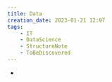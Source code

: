 ```yaml
---
title: Data
creation_date: 2023-01-21 12:07
tags:
	- IT
	- DataScience
	- StructureNote
	- ToBeDiscovered
---
```


- 